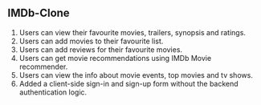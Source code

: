 ## IMDb-Clone

1. Users can view their favourite movies, trailers, synopsis and ratings. <br />
2. Users can add movies to their favourite list. <br />
3. Users can add reviews for their favourite movies. <br />
4. Users can get movie recommendations using IMDb Movie recommender. <br />
5. Users can view the info about movie events, top movies and tv shows. <br />
6. Added a client-side sign-in and sign-up form without the backend authentication logic.